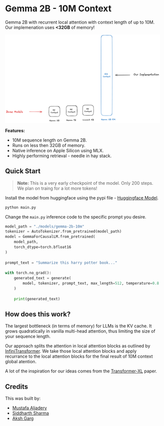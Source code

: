 # Gemma 2B - 10M Context

Gemma 2B with recurrent local attention with context length of up to 10M. Our implemenation uses **<32GB** of memory!

![Graphic of our implementation context](./images/graphic.png)

**Features:**

- 10M sequence length on Gemma 2B.
- Runs on less then 32GB of memory.
- Native inference on Apple Silicon using MLX.
- Highly performing retrieval - needle in hay stack.

## Quick Start

> **Note:** This is a very early checkpoint of the model. Only 200 steps. We plan on traing for a lot more tokens!

Install the model from huggingface using the pypi file - [Huggingface Model](https://huggingface.co/mustafaaljadery/gemma-10M-safetensor).

```bash
python main.py
```

Change the `main.py` inference code to the specific prompt you desire.

```python
model_path = "./models/gemma-2b-10m"
tokenizer = AutoTokenizer.from_pretrained(model_path)
model = GemmaForCausalLM.from_pretrained(
    model_path,
    torch_dtype=torch.bfloat16
)

prompt_text = "Summarize this harry potter book..."

with torch.no_grad():
    generated_text = generate(
        model, tokenizer, prompt_text, max_length=512, temperature=0.8
    )

    print(generated_text)
```

## How does this work?

The largest bottleneck (in terms of memory) for LLMs is the KV cache. It grows quadratically in vanilla multi-head attention, thus limiting the size of your sequence length.

Our approach splits the attention in local attention blocks as outlined by [InfiniTransformer](https://arxiv.org/abs/2404.07143). We take those local attention blocks and apply recurrance to the local attention blocks for the final result of 10M context global atention.

A lot of the inspiration for our ideas comes from the [Transformer-XL](https://arxiv.org/abs/1901.02860) paper.

## Credits

This was built by:

- [Mustafa Aljadery](https://www.maxaljadery.com/)
- [Siddharth Sharma](https://stanford.edu/~sidshr/)
- [Aksh Garg](https://www.linkedin.com/in/aksh-garg/)
